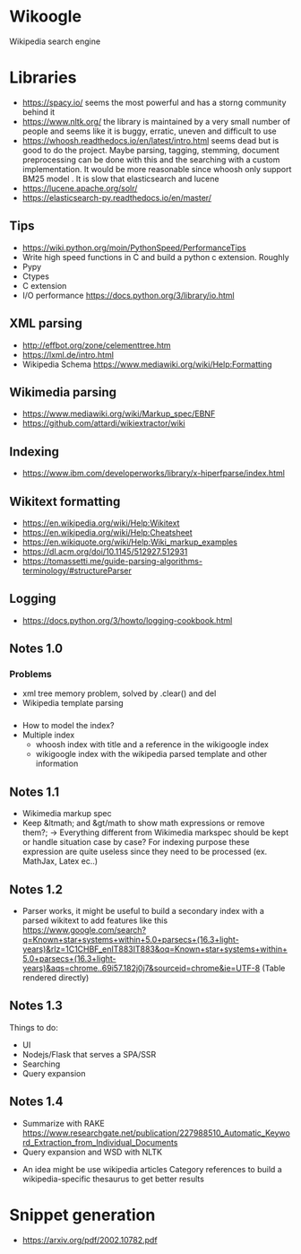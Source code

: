 # Wikoogle
Wikipedia search engine

# Libraries
* https://spacy.io/ seems the most powerful and has a storng community behind it
* https://www.nltk.org/ the library is maintained by a very small number of people and seems like it is buggy, erratic, uneven and difficult to use
* https://whoosh.readthedocs.io/en/latest/intro.html seems dead but is good to do the project. Maybe parsing, tagging, stemming, document preprocessing can be done with this and the searching with a custom implementation. It would be more reasonable since whoosh only support BM25 model  . It is slow that elasticsearch and lucene
* https://lucene.apache.org/solr/ 
* https://elasticsearch-py.readthedocs.io/en/master/

## Tips
* https://wiki.python.org/moin/PythonSpeed/PerformanceTips
* Write high speed functions in C and build a python c extension. Roughly
* Pypy
* Ctypes
* C extension
* I/O performance https://docs.python.org/3/library/io.html

## XML parsing
* http://effbot.org/zone/celementtree.htm
* https://lxml.de/intro.html 
* Wikipedia Schema https://www.mediawiki.org/wiki/Help:Formatting

## Wikimedia parsing
* https://www.mediawiki.org/wiki/Markup_spec/EBNF
* https://github.com/attardi/wikiextractor/wiki


## Indexing
* https://www.ibm.com/developerworks/library/x-hiperfparse/index.html 
## Wikitext formatting
* https://en.wikipedia.org/wiki/Help:Wikitext
* https://en.wikipedia.org/wiki/Help:Cheatsheet
* https://en.wikiquote.org/wiki/Help:Wiki_markup_examples	
* https://dl.acm.org/doi/10.1145/512927.512931
* https://tomassetti.me/guide-parsing-algorithms-terminology/#structureParser

## Logging
* https://docs.python.org/3/howto/logging-cookbook.html

## Notes 1.0
### Problems
* xml tree memory problem, solved by .clear() and del
* Wikipedia template parsing
###
* How to model the index?
 * Multiple index
   - whoosh index with title and a reference in the wikigoogle index
   - wikigoogle index with the wikipedia parsed template and other information

## Notes 1.1
* Wikimedia markup spec
 * Keep &ltmath; and &gt/math to show math expressions or remove them?;
   -> Everything different from Wikimedia markspec should be kept or handle situation case by case?
      For indexing purpose these expression are quite useless since they need to be processed (ex. MathJax, Latex ec..)

## Notes 1.2
* Parser works, it might be useful to build a secondary index with a parsed wikitext to add features like this https://www.google.com/search?q=Known+star+systems+within+5.0+parsecs+(16.3+light-years)&rlz=1C1CHBF_enIT883IT883&oq=Known+star+systems+within+5.0+parsecs+(16.3+light-years)&aqs=chrome..69i57.182j0j7&sourceid=chrome&ie=UTF-8 (Table rendered directly)

## Notes 1.3
Things to do:
* UI
 * Nodejs/Flask that serves a SPA/SSR
* Searching
 * Query expansion

## Notes 1.4
* Summarize with RAKE https://www.researchgate.net/publication/227988510_Automatic_Keyword_Extraction_from_Individual_Documents
* Query expansion and WSD with NLTK
 - An idea might be use wikipedia articles Category references to build a wikipedia-specific thesaurus to get better results
	 


# Snippet generation
* https://arxiv.org/pdf/2002.10782.pdf

